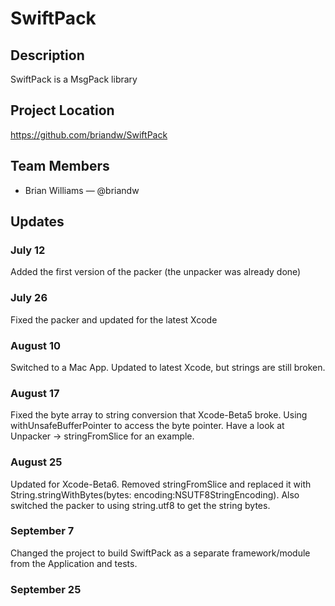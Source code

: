 # SwiftPack

## Description

SwiftPack is a MsgPack library

## Project Location

https://github.com/briandw/SwiftPack

## Team Members

- Brian Williams — @briandw

## Updates

### July 12
Added the first version of the packer (the unpacker was already done)

### July 26
Fixed the packer and updated for the latest Xcode

### August 10
Switched to a Mac App. Updated to latest Xcode, but strings are still broken.

### August 17
Fixed the byte array to string conversion that Xcode-Beta5 broke. Using withUnsafeBufferPointer to access the byte pointer. Have a look at Unpacker -> stringFromSlice for an example.

### August 25
Updated for Xcode-Beta6. Removed stringFromSlice and replaced it with String.stringWithBytes(bytes: encoding:NSUTF8StringEncoding). Also switched the packer to using string.utf8 to get the string bytes.

### September 7
Changed the project to build SwiftPack as a separate framework/module from the Application and tests. 

### September 25